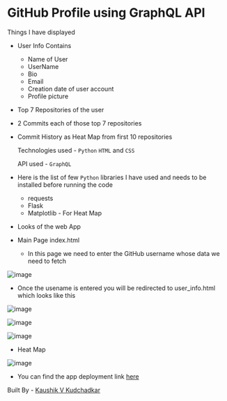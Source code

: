 # GitHub Profile using GraphQL API


Things I have displayed 
* User Info
  Contains
  * Name of User
  * UserName
  * Bio
  * Email
  * Creation date of user account
  * Profile picture
* Top 7 Repositories of the user
* 2 Commits each of those top 7 repositories
* Commit History as Heat Map from first 10 repositories


  Technologies used - `Python` `HTML` and `CSS`

  
  API used - `GraphQL`
  

* Here is the list of few `Python` libraries I have used and needs to be installed before running the code
    * requests
    * Flask
    * Matplotlib - For Heat Map

* Looks of the web App

* Main Page index.html
  * In this page we need to enter the GitHub username whose data we need to fetch 

![image](https://github.com/Kaushik2201/GitHub-GraphQL-API/assets/118542939/24e2eff4-81b3-47c9-9e1b-1ea02366fd6e)


* Once the usename is entered you will be redirected to user_info.html which looks like this

![image](https://github.com/Kaushik2201/GitHub-GraphQL-API/assets/118542939/36499b60-5fb7-4d30-b8ae-1b8682f65564)


![image](https://github.com/Kaushik2201/GitHub-GraphQL-API/assets/118542939/292b50d2-5dec-4e9b-bb8a-2e53e9a17dfb)


![image](https://github.com/Kaushik2201/GitHub-GraphQL-API/assets/118542939/7d63171f-d8fb-4b22-b755-cf83800d4d31)


* Heat Map

![image](https://github.com/Kaushik2201/GitHub-GraphQL-API/assets/118542939/895b0303-1c43-4b22-8366-244a9f191a97)



  * You can find the app deployment link [here](http://ktx1104.pythonanywhere.com)



 
Built By - [Kaushik V Kudchadkar](https://www.linkedin.com/in/kaushik-kudchadkar-23221a253/) 
